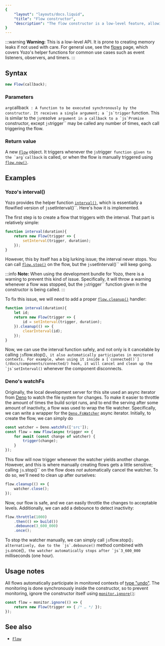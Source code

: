 ```yaml
---
{
	"layout": "layouts/docs.liquid",
	"title": "Flow constructor",
	"description": "The flow constructor is a low-level feature, allowing flows to be used beyond the helpers Yozo offers."
}
---
```


:::warning
**Warning:** This is a low-level API. It is prone to creating memory leaks if not used with care. For general use, see the [flows](/docs/flow/) page, which covers Yozo's helper functions for common use cases such as event listeners, observers, and timers.
:::

## Syntax

```js
new Flow(callback);
```

### Parameters

`arg`callback``
: A function to be executed synchronously by the constructor. It receives a single argument; a `js`trigger`` function. This is similar to the `js`resolve`` argument in a callback to a `js`Promise`` constructor, except `js`trigger`` may be called any number of times, each call triggering the flow.

### Return value

A new [`Flow`](/docs/flow/) object. It triggers whenever the `js`trigger`` function given to the `arg`callback`` is called, or when the flow is manually triggered using [`flow.now()`](/docs/flow/now/).

## Examples

### Yozo's interval()

Yozo provides the helper function [`interval()`](/docs/interval/), which is essentially a flowified version of `js`setInterval()``. Here's how it is implemented.

The first step is to create a flow that triggers with the interval. That part is relatively simple:

```js
function interval(duration){
	return new Flow(trigger => {
		setInterval(trigger, duration);
	});
}
```

However, this by itself has a big lurking issue; the interval never stops. You can call [`flow.stop()`](/docs/flow/stop/) on the flow, but the `js`setInterval()`` will keep going.

:::info
**Note:** When using the development bundle for Yozo, there is a warning to prevent this kind of issue. Specifically, it will throw a warning whenever a flow was stopped, but the `js`trigger`` function given in the constructor is being called.
:::

To fix this issue, we will need to add a proper [`flow.cleanup()`](/docs/flow/cleanup/) handler:

```js
function interval(duration){
	let id;
	return new Flow(trigger => {
		id = setInterval(trigger, duration);
	}).cleanup(() => {
		clearInterval(id);
	});
}
```

Now, we can use the interval function safely, and not only is it cancelable by calling `js`flow.stop()``, it also automatically participates in monitored contexts. For example, when using it inside a [`connected()`](/docs/components/connected/) hook, it will cancel and clean up the `js`setInterval()`` whenever the component disconnects.

### Deno's watchFs

Originally, the local development server for this site used an async iterator from [Deno](https://deno.com/) to watch the file system for changes. To make it easier to throttle the amount of times the build script runs, and to end the serving after some amount of inactivity, a flow was used to wrap the file watcher. Specifically, we can write a wrapper for the [`Deno.FsWatcher`](https://deno.land/api?s=Deno.FsWatcher) async iterator. Initially, to create the flow, we can simply do

```js
const watcher = Deno.watchFs(['src']);
const flow = new Flow(async trigger => {
	for await (const change of watcher) {
		trigger(change);
	}
});
```

This flow will now trigger whenever the watcher yields another change. However, and this is where manually creating flows gets a little sensitive; calling `js`.stop()`` on the flow does _not_ automatically cancel the watcher. To do so, we'll need to clean up after ourselves:

```js
flow.cleanup(() => {
	watcher.close();
});
```

Now, our flow is safe, and we can easily throttle the changes to acceptable levels. Additionally, we can add a debounce to detect inactivity:

```js
flow.throttle(1000)
	.then(() => build())
	.debounce(3_600_000)
	.once();
```

To stop the watcher manually, we can simply call `js`flow.stop()``; alternatively, due to the `js`.debounce()`` method combined with `js`.once()``, the watcher automatically stops after `js`3_600_000`` milliseconds (one hour).

## Usage notes

All flows automatically participate in monitored contexts of [type "undo"](/docs/monitor/undo/). The monitoring is done synchronously inside the constructor, so to prevent monitoring, ignore the constructor itself using [`monitor.ignore()`](/docs/monitor/ignore/):

```js
const flow = monitor.ignore(() => {
	return new Flow(trigger => { /* … */ });
});
```

## See also

- [`Flow`](/docs/flow/)
